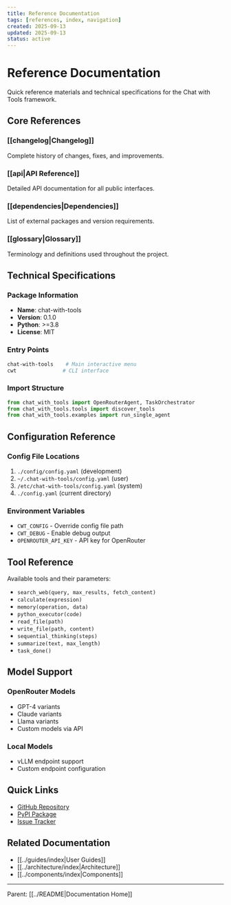 ```yaml
---
title: Reference Documentation
tags: [references, index, navigation]
created: 2025-09-13
updated: 2025-09-13
status: active
---
```


# Reference Documentation

Quick reference materials and technical specifications for the Chat with Tools framework.

## Core References

### [[changelog|Changelog]]
Complete history of changes, fixes, and improvements.

### [[api|API Reference]]
Detailed API documentation for all public interfaces.

### [[dependencies|Dependencies]]
List of external packages and version requirements.

### [[glossary|Glossary]]
Terminology and definitions used throughout the project.

## Technical Specifications

### Package Information
- **Name**: chat-with-tools
- **Version**: 0.1.0
- **Python**: >=3.8
- **License**: MIT

### Entry Points
```bash
chat-with-tools    # Main interactive menu
cwt               # CLI interface
```

### Import Structure
```python
from chat_with_tools import OpenRouterAgent, TaskOrchestrator
from chat_with_tools.tools import discover_tools
from chat_with_tools.examples import run_single_agent
```

## Configuration Reference

### Config File Locations
1. `./config/config.yaml` (development)
2. `~/.chat-with-tools/config.yaml` (user)
3. `/etc/chat-with-tools/config.yaml` (system)
4. `./config.yaml` (current directory)

### Environment Variables
- `CWT_CONFIG` - Override config file path
- `CWT_DEBUG` - Enable debug output
- `OPENROUTER_API_KEY` - API key for OpenRouter

## Tool Reference

Available tools and their parameters:
- `search_web(query, max_results, fetch_content)`
- `calculate(expression)`
- `memory(operation, data)`
- `python_executor(code)`
- `read_file(path)`
- `write_file(path, content)`
- `sequential_thinking(steps)`
- `summarize(text, max_length)`
- `task_done()`

## Model Support

### OpenRouter Models
- GPT-4 variants
- Claude variants
- Llama variants
- Custom models via API

### Local Models
- vLLM endpoint support
- Custom endpoint configuration

## Quick Links

- [GitHub Repository](https://github.com/Suparious/chat-with-tools)
- [PyPI Package](https://pypi.org/project/chat-with-tools/)
- [Issue Tracker](https://github.com/Suparious/chat-with-tools/issues)

## Related Documentation

- [[../guides/index|User Guides]]
- [[../architecture/index|Architecture]]
- [[../components/index|Components]]

---

Parent: [[../README|Documentation Home]]
